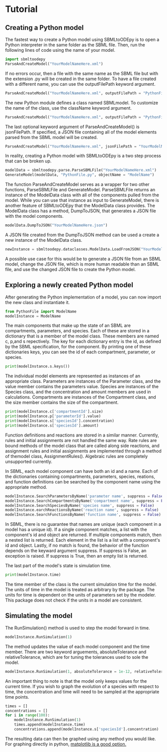 # Tutorial

## Creating a Python model

The fastest way to create a Python model using SBMLtoODEpy is to open a Python interpreter in the same folder as the SBML file. Then, run the following lines of code using the name of your model.

```python
import sbmltoodepy
ParseAndCreateModel("YourModelNameHere.xml")
```

If no errors occur, then a file with the same name as the SBML file but with the extension .py will be created in the same folder. To have a file created with a different name, you can use the outputFilePath keyword argument.

```python
ParseAndCreateModel("YourModelNameHere.xml", outputFilePath = "PythonFile.py")
```

The new Python module defines a class named SBMLmodel. To customize the name of the class, use the className keyword argument.

```python
ParseAndCreateModel("YourModelNameHere.xml", outputFilePath = "PythonFile.py", className = "ModelName")
```

The last optional keyword argument of ParseAndCreateModel() is jsonFilePath. If specified, a JSON file containing all of the model elements parsed from the SBML model will be created.

```python
ParseAndCreateModel("YourModelNameHere.xml", jsonFilePath = "YourModelNameHere.json", outputFilePath = "PythonFile.py", className = "ModelName")
```

In reality, creating a Python model with SBMLtoODEpy is a two step process that can be broken up.

```python
modelData = sbmltoodepy.parse.ParseSBMLFile("YourModelNameHere.xml")
GenerateModel(modelData, "PythonFile.py", objectName = "ModelName")
```

The function ParseAndCreateModel serves as a wrapper for two other functions, ParseSBMLFile and GenerateModel.
ParseSBMLFile returns an instance of the ModelData class with all of the components pulled from the model.
While you can use that instance as input to GenerateModel, there is another feature of SBMLtoODEpy that the ModelData class provides.
The ModelData class has a method, DumpToJSON, that generates a JSON file with the model components.

```python
modelData.DumpToJSON("YourModelNameHere.json")
```

A JSON file created from the DumpToJSON method can be used a create a new instance of the ModelData class.

```python
newInstance = sbmltoodepy.dataclasses.ModelData.LoadFromJSON("YourModelNameHere.json")
```

A possible use case for this would be to generate a JSON file from an SBML model, change the JSON file, which is more human readable than an SBML file, and use the changed JSON file to create the Python model.


## Exploring a newly created Python model

After generating the Python implementation of a model, you can now import the new class and instantiate it.

```python
from PythonFile import ModelName
modelInstance = ModelName
```

The main components that make up the state of an SBML are compartments, parameters, and species. Each of these are stored in a dictionary that is a member of the model class. These members are named c, p,and s repectively.
The key for each dictionary entry is the id, as defined by the SBML specification, for the component. By printing one of these dictionaries keys, you can see the id of each compartment, parameter, or species.

```python
print(modelInstance.s.keys())
```

The individual model elements are represented as instances of an appropriate class. Parameters are instances of the Parameter class, and the value member contains the parameters value.
Species are instances of the Species class, and the concentration and amount members are used in calculations. Compartments are instances of the Compartment class, and the size member contains the size of the compartment.

```python
print(modelInstance.c['compartmentId'].size)
print(modelInstance.p['parameterId'].value)
print(modelInstance.s['speciesId'].concentration)
print(modelInstance.s['speciesId'].amount)
```

Function definitions and reactions are stored in a similar manner.
Currently, rules and initial assignments are not handled the same way.
Rate rules are bound methods of the model class that are called along side reactions, and assignment rules and initial assignments are implemented through a method of themodel class, AssignmentRules().
Algebraic rules are completely unsupported currently.

In SBML, each model component can have both an id and a name. 
Each of the dictionaries containing compartments, parameters, species, reations, and function definitions can be searched by the component name using the appropriate method.

```python
modelInstance.SearchParametersByName('parameter name', suppress = False)
modelInstance.SearchCompartmentsByName('compartment name', suppress = False)
modelInstance.SearchSpeciesByName('species name', suppress = False)
modelInstance.earchReactionsByName('reaction name', suppress = False)
modelInstance.SearchFunctionsByName('function name', suppress = False)
```

In SBML, there is no guarantee that names are unique (each component in a model has a unique id). If a single component matches, a list with the component's id and object are returned.
If multiple components match, then a nested list is returned. Each element in the list is a list with a component's id and object.
Lastly, if no match is found, the behavior of the function depends on the keyward argument suppress. If suppress is False, an exception is raised. If suppress is True, then an empty list is returned.

The last part of the model's state is simulation time.

```python
print(modelInstance.time)
```

The time member of the class is the current simulation time for the model. The units of time in the model is treated as arbitrary by the package. The units for time is dependent on the units of parameters set by the modeler. This package does not check if the units in a model are consistent.

## Simulating the model

The RunSimulation() method is used to step the model forward in time.

```python
modelInstance.RunSimulation(1)
```

The method updates the value of each model component and the time member. There are two keyword arguements, absoluteTolerance and relativeTolerance, which are for tuning the tolerances used to sole the model.

```python
modelInstance.RunSimulation(1, absoluteTolerance = 1e-12, relativeTolerance = 1e-6)
```

An important thing to note is that the model only keeps values for the current time. If you wish to graph the evolution of a species with respect to time, the concentration and time will need to be sampled at the appropriate time points.

```python
times = []
concentrations = []
for i in range(100):
	modelInstance.RunSimulation(1)
	times.append(modelInstance.time)
	concentrations.append(modelInstance.s['speciesId'].concentration)
```

The resulting data can then be graphed using any method you would like. For graphing directly in python, [matplotlib is a good option.](https://matplotlib.org/)